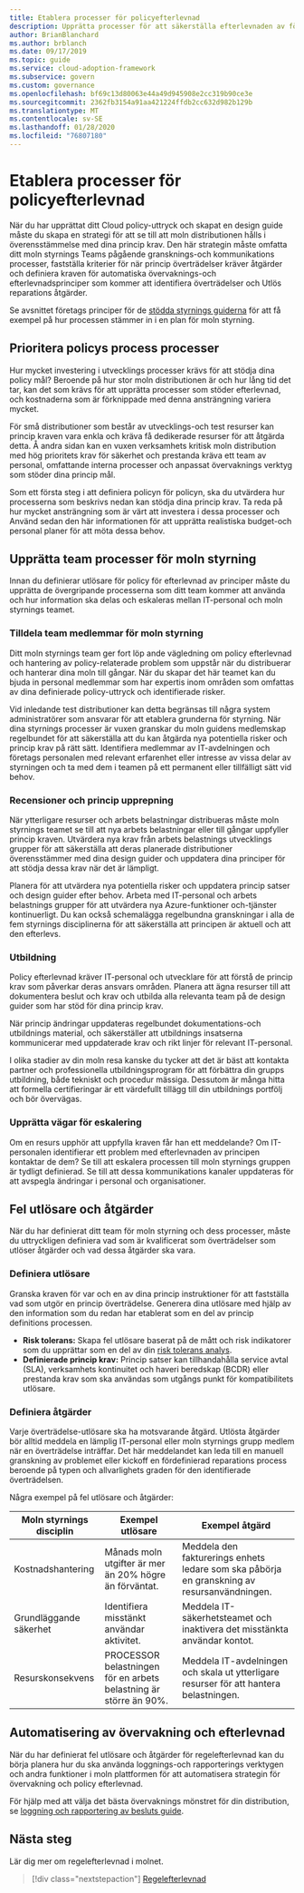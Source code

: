 ```yaml
---
title: Etablera processer för policyefterlevnad
description: Upprätta processer för att säkerställa efterlevnaden av företags principer.
author: BrianBlanchard
ms.author: brblanch
ms.date: 09/17/2019
ms.topic: guide
ms.service: cloud-adoption-framework
ms.subservice: govern
ms.custom: governance
ms.openlocfilehash: bf69c13d80063e44a49d945908e2cc319b90ce3e
ms.sourcegitcommit: 2362fb3154a91aa421224ffdb2cc632d982b129b
ms.translationtype: MT
ms.contentlocale: sv-SE
ms.lasthandoff: 01/28/2020
ms.locfileid: "76807180"
---
```

<!-- markdownlint-disable MD026 -->

# <a name="establish-policy-adherence-processes"></a>Etablera processer för policyefterlevnad

När du har upprättat ditt Cloud policy-uttryck och skapat en design guide måste du skapa en strategi för att se till att moln distributionen hålls i överensstämmelse med dina princip krav. Den här strategin måste omfatta ditt moln styrnings Teams pågående gransknings-och kommunikations processer, fastställa kriterier för när princip överträdelser kräver åtgärder och definiera kraven för automatiska övervaknings-och efterlevnadsprinciper som kommer att identifiera överträdelser och Utlös reparations åtgärder.

Se avsnittet företags principer för de [stödda styrnings guiderna](../guides/index.md) för att få exempel på hur processen stämmer in i en plan för moln styrning.

## <a name="prioritize-policy-adherence-processes"></a>Prioritera policys process processer

Hur mycket investering i utvecklings processer krävs för att stödja dina policy mål? Beroende på hur stor moln distributionen är och hur lång tid det tar, kan det som krävs för att upprätta processer som stöder efterlevnad, och kostnaderna som är förknippade med denna ansträngning variera mycket.

För små distributioner som består av utvecklings-och test resurser kan princip kraven vara enkla och kräva få dedikerade resurser för att åtgärda detta. Å andra sidan kan en vuxen verksamhets kritisk moln distribution med hög prioritets krav för säkerhet och prestanda kräva ett team av personal, omfattande interna processer och anpassat övervaknings verktyg som stöder dina princip mål.

Som ett första steg i att definiera policyn för policyn, ska du utvärdera hur processerna som beskrivs nedan kan stödja dina princip krav. Ta reda på hur mycket ansträngning som är värt att investera i dessa processer och Använd sedan den här informationen för att upprätta realistiska budget-och personal planer för att möta dessa behov.

## <a name="establish-cloud-governance-team-processes"></a>Upprätta team processer för moln styrning

Innan du definierar utlösare för policy för efterlevnad av principer måste du upprätta de övergripande processerna som ditt team kommer att använda och hur information ska delas och eskaleras mellan IT-personal och moln styrnings teamet.

### <a name="assign-cloud-governance-team-members"></a>Tilldela team medlemmar för moln styrning

Ditt moln styrnings team ger fort löp ande vägledning om policy efterlevnad och hantering av policy-relaterade problem som uppstår när du distribuerar och hanterar dina moln till gångar. När du skapar det här teamet kan du bjuda in personal medlemmar som har expertis inom områden som omfattas av dina definierade policy-uttryck och identifierade risker.

Vid inledande test distributioner kan detta begränsas till några system administratörer som ansvarar för att etablera grunderna för styrning. När dina styrnings processer är vuxen granskar du moln guidens medlemskap regelbundet för att säkerställa att du kan åtgärda nya potentiella risker och princip krav på rätt sätt. Identifiera medlemmar av IT-avdelningen och företags personalen med relevant erfarenhet eller intresse av vissa delar av styrningen och ta med dem i teamen på ett permanent eller tillfälligt sätt vid behov.

### <a name="reviews-and-policy-iteration"></a>Recensioner och princip upprepning

När ytterligare resurser och arbets belastningar distribueras måste moln styrnings teamet se till att nya arbets belastningar eller till gångar uppfyller princip kraven. Utvärdera nya krav från arbets belastnings utvecklings grupper för att säkerställa att deras planerade distributioner överensstämmer med dina design guider och uppdatera dina principer för att stödja dessa krav när det är lämpligt.

Planera för att utvärdera nya potentiella risker och uppdatera princip satser och design guider efter behov. Arbeta med IT-personal och arbets belastnings grupper för att utvärdera nya Azure-funktioner och-tjänster kontinuerligt. Du kan också schemalägga regelbundna granskningar i alla de fem styrnings disciplinerna för att säkerställa att principen är aktuell och att den efterlevs.

### <a name="education"></a>Utbildning

Policy efterlevnad kräver IT-personal och utvecklare för att förstå de princip krav som påverkar deras ansvars områden. Planera att ägna resurser till att dokumentera beslut och krav och utbilda alla relevanta team på de design guider som har stöd för dina princip krav.

När princip ändringar uppdateras regelbundet dokumentations-och utbildnings material, och säkerställer att utbildnings insatserna kommunicerar med uppdaterade krav och rikt linjer för relevant IT-personal.

I olika stadier av din moln resa kanske du tycker att det är bäst att kontakta partner och professionella utbildningsprogram för att förbättra din grupps utbildning, både tekniskt och procedur mässiga. Dessutom är många hitta att formella certifieringar är ett värdefullt tillägg till din utbildnings portfölj och bör övervägas.

### <a name="establish-escalation-paths"></a>Upprätta vägar för eskalering

Om en resurs upphör att uppfylla kraven får han ett meddelande? Om IT-personalen identifierar ett problem med efterlevnaden av principen kontaktar de dem? Se till att eskalera processen till moln styrnings gruppen är tydligt definierad. Se till att dessa kommunikations kanaler uppdateras för att avspegla ändringar i personal och organisationer.

## <a name="violation-triggers-and-actions"></a>Fel utlösare och åtgärder

När du har definierat ditt team för moln styrning och dess processer, måste du uttryckligen definiera vad som är kvalificerat som överträdelser som utlöser åtgärder och vad dessa åtgärder ska vara.

### <a name="define-triggers"></a>Definiera utlösare

Granska kraven för var och en av dina princip instruktioner för att fastställa vad som utgör en princip överträdelse. Generera dina utlösare med hjälp av den information som du redan har etablerat som en del av princip definitions processen.

- **Risk tolerans:** Skapa fel utlösare baserat på de mått och risk indikatorer som du upprättar som en del av din [risk tolerans analys](./risk-tolerance.md).
- **Definierade princip krav:** Princip satser kan tillhandahålla service avtal (SLA), verksamhets kontinuitet och haveri beredskap (BCDR) eller prestanda krav som ska användas som utgångs punkt för kompatibilitets utlösare.

### <a name="define-actions"></a>Definiera åtgärder

Varje överträdelse-utlösare ska ha motsvarande åtgärd. Utlösta åtgärder bör alltid meddela en lämplig IT-personal eller moln styrnings grupp medlem när en överträdelse inträffar. Det här meddelandet kan leda till en manuell granskning av problemet eller kickoff en fördefinierad reparations process beroende på typen och allvarlighets graden för den identifierade överträdelsen.

Några exempel på fel utlösare och åtgärder:

| Moln styrnings disciplin | Exempel utlösare | Exempel åtgärd |
|-----------------------------|----------------|---------------|
| Kostnadshantering | Månads moln utgifter är mer än 20% högre än förväntat. | Meddela den fakturerings enhets ledare som ska påbörja en granskning av resursanvändningen. |
| Grundläggande säkerhet | Identifiera misstänkt användar aktivitet. | Meddela IT-säkerhetsteamet och inaktivera det misstänkta användar kontot. |
| Resurskonsekvens | PROCESSOR belastningen för en arbets belastning är större än 90%. | Meddela IT-avdelningen och skala ut ytterligare resurser för att hantera belastningen. |

## <a name="automation-of-monitoring-and-compliance"></a>Automatisering av övervakning och efterlevnad

När du har definierat fel utlösare och åtgärder för regelefterlevnad kan du börja planera hur du ska använda loggnings-och rapporterings verktygen och andra funktioner i moln plattformen för att automatisera strategin för övervakning och policy efterlevnad.

För hjälp med att välja det bästa övervaknings mönstret för din distribution, se [loggning och rapportering av besluts guide](../../decision-guides/logging-and-reporting/index.md).

## <a name="next-steps"></a>Nästa steg

Lär dig mer om regelefterlevnad i molnet.

> [!div class="nextstepaction"]
> [Regelefterlevnad](./regulatory-compliance.md)
